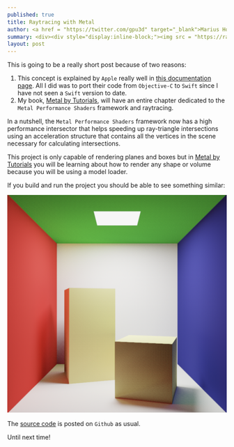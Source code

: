```yaml
---
published: true
title: Raytracing with Metal
author: <a href = "https://twitter.com/gpu3d" target="_blank">Marius Horga</a>
summary: <div><div style="display:inline-block;"><img src = "https://raw.githubusercontent.com/MetalKit/images/master/raytracing-mps.png" alt="book" height="160" width="160"></div><div style="display:inline-block; width:75%; padding-left:1.5em; color:grey; vertical-align:middle;">Learn about the newest additions to the Metal Performance Shaders framework for accelerating ray tracing.</div></div>
layout: post
---
```


This is going to be a really short post because of two reasons:

1. This concept is explained by `Apple` really well in [this documentation page](https://developer.apple.com/documentation/metalperformanceshaders/metal_for_accelerating_ray_tracing). All I did was to port their code from `Objective-C` to `Swift` since I have not seen a `Swift` version to date.
2. My book, [Metal by Tutorials](https://store.raywenderlich.com/products/metal-by-tutorials), will have an entire chapter dedicated to the `Metal Performance Shaders` framework and raytracing.

In a nutshell, the `Metal Performance Shaders` framework now has a high performance intersector that helps speeding up ray-triangle intersections using an acceleration structure that contains all the vertices in the scene necessary for calculating intersections.

This project is only capable of rendering planes and boxes but in [Metal by Tutorials](https://store.raywenderlich.com/products/metal-by-tutorials) you will be learning about how to render any shape or volume because you will be using a model loader.

If you build and run the project you should be able to see something similar: 

![alt text](https://raw.githubusercontent.com/MetalKit/images/master/raytracing-mps.png?raw=true "book")

The [source code](https://github.com/MetalKit/metal) is posted on `Github` as usual.

Until next time! 
